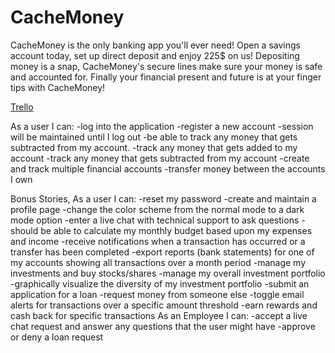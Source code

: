 # CacheMoney

CacheMoney is the only banking app you'll ever need! Open a savings account today, set up direct deposit and enjoy 225$ on us! Depositing money is a snap, CacheMoney's secure lines make sure your money is safe and accounted for. Finally your financial present and future is at your finger tips with CacheMoney!


[Trello](https://trello.com/b/FXRz77y0/kyle-plummer-cachemoney-1260)

As a user I can:
-log into the application
-register a new account
-session will be maintained until I log out
-be able to track any money that gets subtracted from my account.
-track any money that gets added to my account
-track any money that gets subtracted from my account
-create and track multiple financial accounts
-transfer money between the accounts I own

Bonus Stories,
As a user I can:
-reset my password
-create and maintain a profile page
-change the color scheme from the normal mode to a dark mode option
-enter a live chat with technical support to ask questions
-should be able to calculate my monthly budget based upon my expenses and income
-receive notifications when a transaction has occurred or a transfer has been completed
-export reports (bank statements) for one of my accounts showing all transactions over a month period
-manage my investments and buy stocks/shares
-manage my overall investment portfolio
-graphically visualize the diversity of my investment portfolio
-submit an application for a loan
-request money from someone else
-toggle email alerts for transactions over a specific amount threshold
-earn rewards and cash back for specific transactions
As an Employee I can:
-accept a live chat request and answer any questions that the user might have
-approve or deny a loan request




